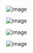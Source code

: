 ![image](https://github.com/user-attachments/assets/eb7c3e56-097b-40ce-9a33-a3eba1ef7972)

![image](https://github.com/user-attachments/assets/0ab972b8-2f39-4edd-92e6-40dc7fbae1b3)

![image](https://github.com/user-attachments/assets/7047a91a-656e-4c41-aaf9-aa06d840ec58)

![image](https://github.com/user-attachments/assets/e9ad3c13-edca-4617-a3b8-42fea3930da4)
